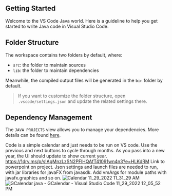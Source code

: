 ## Getting Started

Welcome to the VS Code Java world. Here is a guideline to help you get started to write Java code in Visual Studio Code.

## Folder Structure

The workspace contains two folders by default, where:

- `src`: the folder to maintain sources
- `lib`: the folder to maintain dependencies

Meanwhile, the compiled output files will be generated in the `bin` folder by default.

> If you want to customize the folder structure, open `.vscode/settings.json` and update the related settings there.

## Dependency Management

The `JAVA PROJECTS` view allows you to manage your dependencies. More details can be found [here](https://github.com/microsoft/vscode-java-dependency#manage-dependencies).

Code is a simple calendar and just needs to be run on VS code. Use the previous and next buttons to cycle through months. As you pass into a new year, the UI should update to show current year.
https://1drv.ms/p/s!AgMnzLzSN2PFlHQAfT41091wn4n3?e=HLKdRM Link to powerpoint on project.
Json settings and launch files are needed to run, with jar libraries for javaFX from javasdk. Add vmArgs for module paths with javafx.graphics and so on. 
![Calendar 11_29_2022 11_31_29 AM](https://user-images.githubusercontent.com/82477614/204595575-a2955430-86ab-4000-b4cc-1da4f6687e56.png)
![GCalendar java - GCalendar - Visual Studio Code 11_29_2022 12_05_52 PM](https://user-images.githubusercontent.com/82477614/204595674-1eeb173a-74b0-4233-8e74-8b3b53c3adc8.png)

